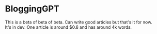 # BloggingGPT

This is a beta of beta of beta. Can write good articles but that's it for now. It's in dev. One article is around $0.8 and has around 4k words.

